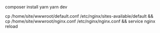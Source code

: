 composer install
yarn
yarn dev


cp /home/site/wwwroot/default.conf /etc/nginx/sites-available/default && cp /home/site/wwwroot/nginx.conf /etc/nginx/nginx.conf && service nginx reload
